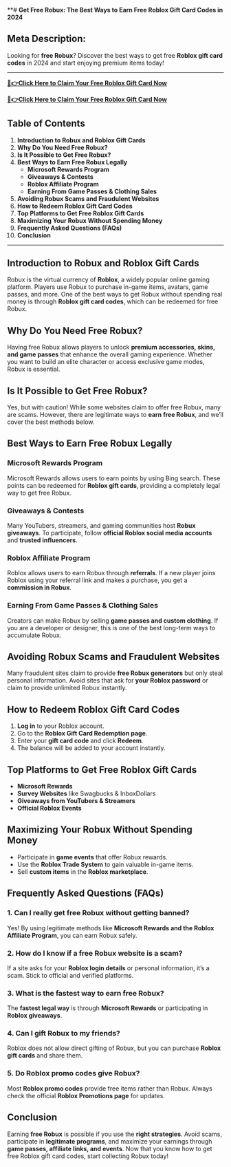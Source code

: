 **# **Get Free Robux: The Best Ways to Earn Free Roblox Gift Card Codes in 2024**

## **Meta Description:**
Looking for **free Robux**? Discover the best ways to get free **Roblox gift card codes** in 2024 and start enjoying premium items today!

---
**[🔴👉Click Here to Claim Your Free Roblox Gift Card Now](https://rosofferzone.com/allgiftcard/)**

**[🔴👉Click Here to Claim Your Free Roblox Gift Card Now](https://rosofferzone.com/allgiftcard/)**


## **Table of Contents**
1. **Introduction to Robux and Roblox Gift Cards**
2. **Why Do You Need Free Robux?**
3. **Is It Possible to Get Free Robux?**
4. **Best Ways to Earn Free Robux Legally**
   - **Microsoft Rewards Program**
   - **Giveaways & Contests**
   - **Roblox Affiliate Program**
   - **Earning From Game Passes & Clothing Sales**
5. **Avoiding Robux Scams and Fraudulent Websites**
6. **How to Redeem Roblox Gift Card Codes**
7. **Top Platforms to Get Free Roblox Gift Cards**
8. **Maximizing Your Robux Without Spending Money**
9. **Frequently Asked Questions (FAQs)**
10. **Conclusion**

---

## **Introduction to Robux and Roblox Gift Cards**
Robux is the virtual currency of **Roblox**, a widely popular online gaming platform. Players use Robux to purchase in-game items, avatars, game passes, and more. One of the best ways to get Robux without spending real money is through **Roblox gift card codes**, which can be redeemed for free Robux.

## **Why Do You Need Free Robux?**
Having free Robux allows players to unlock **premium accessories, skins, and game passes** that enhance the overall gaming experience. Whether you want to build an elite character or access exclusive game modes, Robux is essential.

## **Is It Possible to Get Free Robux?**
Yes, but with caution! While some websites claim to offer free Robux, many are scams. However, there are legitimate ways to **earn free Robux**, and we’ll cover the best methods below.

## **Best Ways to Earn Free Robux Legally**
### **Microsoft Rewards Program**
Microsoft Rewards allows users to earn points by using Bing search. These points can be redeemed for **Roblox gift cards**, providing a completely legal way to get free Robux.

### **Giveaways & Contests**
Many YouTubers, streamers, and gaming communities host **Robux giveaways**. To participate, follow **official Roblox social media accounts** and **trusted influencers**.

### **Roblox Affiliate Program**
Roblox allows users to earn Robux through **referrals**. If a new player joins Roblox using your referral link and makes a purchase, you get a **commission in Robux**.

### **Earning From Game Passes & Clothing Sales**
Creators can make Robux by selling **game passes and custom clothing**. If you are a developer or designer, this is one of the best long-term ways to accumulate Robux.

## **Avoiding Robux Scams and Fraudulent Websites**
Many fraudulent sites claim to provide **free Robux generators** but only steal personal information. Avoid sites that ask for **your Roblox password** or claim to provide unlimited Robux instantly.

## **How to Redeem Roblox Gift Card Codes**
1. **Log in** to your Roblox account.
2. Go to the **Roblox Gift Card Redemption page**.
3. Enter your **gift card code** and click **Redeem**.
4. The balance will be added to your account instantly.

## **Top Platforms to Get Free Roblox Gift Cards**
- **Microsoft Rewards**
- **Survey Websites** like Swagbucks & InboxDollars
- **Giveaways from YouTubers & Streamers**
- **Official Roblox Events**

## **Maximizing Your Robux Without Spending Money**
- Participate in **game events** that offer Robux rewards.
- Use the **Roblox Trade System** to gain valuable in-game items.
- Sell **custom items** in the **Roblox marketplace**.

## **Frequently Asked Questions (FAQs)**
### **1. Can I really get free Robux without getting banned?**
Yes! By using legitimate methods like **Microsoft Rewards and the Roblox Affiliate Program**, you can earn Robux safely.

### **2. How do I know if a free Robux website is a scam?**
If a site asks for your **Roblox login details** or personal information, it’s a scam. Stick to official and verified platforms.

### **3. What is the fastest way to earn free Robux?**
The **fastest legal way** is through **Microsoft Rewards** or participating in **Roblox giveaways**.

### **4. Can I gift Robux to my friends?**
Roblox does not allow direct gifting of Robux, but you can purchase **Roblox gift cards** and share them.

### **5. Do Roblox promo codes give Robux?**
Most **Roblox promo codes** provide free items rather than Robux. Always check the official **Roblox Promotions page** for updates.

## **Conclusion**
Earning **free Robux** is possible if you use the **right strategies**. Avoid scams, participate in **legitimate programs**, and maximize your earnings through **game passes, affiliate links, and events**. Now that you know how to get free Roblox gift card codes, start collecting Robux today!
